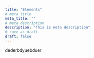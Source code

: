 ```yaml
---
title: "Elements"
# meta title
meta_title: ""
# meta description
description: "This is meta description"
# save as draft
draft: false
---
```


dederbdyuebduer